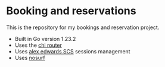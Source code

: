 # Booking and reservations

This is the repository for my bookings and reservation project.

- Built in Go version 1.23.2
- Uses the [chi router](https://github.com/go-chi/chi)
- Uses [alex edwards SCS](https://github.com/alexedwards/scs/v2) sessions management
- Uses [nosurf](https://github.com/justinas/nosurf)

